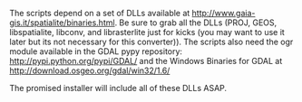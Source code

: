 The scripts depend on a set of DLLs available at http://www.gaia-gis.it/spatialite/binaries.html. Be sure to grab all the DLLs (PROJ, GEOS, libspatialite, libconv, and librasterlite just for kicks (you may want to use it later but its not necessary for this converter)).
The scripts also need the ogr module available in the GDAL pypy repository:
http://pypi.python.org/pypi/GDAL/
and the Windows Binaries for GDAL at
http://download.osgeo.org/gdal/win32/1.6/

The promised installer will include all of these DLLs ASAP.